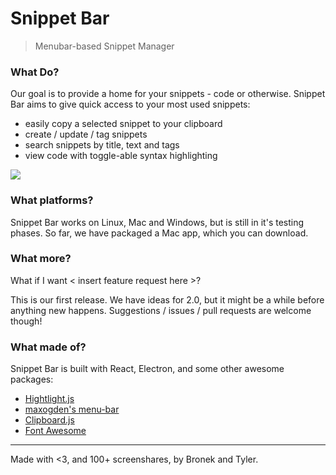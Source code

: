 # Snippet Bar

> Menubar-based Snippet Manager

### What Do?

Our goal is to provide a home for your snippets - code or otherwise. Snippet Bar aims to give quick access to your most used snippets:
- easily copy a selected snippet to your clipboard
- create / update / tag snippets
- search snippets by title, text and tags
- view code with toggle-able syntax highlighting
	
![](https://cloud.githubusercontent.com/assets/12987958/12094722/388dfffe-b2d8-11e5-81c6-d94321cb645b.gif)

### What platforms?

Snippet Bar works on Linux, Mac and Windows, but is still in it's testing phases. So far, we have packaged a Mac app, which you can download. 

### What more?

What if I want \< insert feature request here \>? 

This is our first release. We have ideas for 2.0, but it might be a while before anything new happens. Suggestions / issues / pull requests are welcome though!

### What made of?

Snippet Bar is built with React, Electron, and some other awesome packages:
- [Hightlight.js](https://highlightjs.org/)
- [maxogden's menu-bar](https://github.com/maxogden/menubar)
- [Clipboard.js](https://zenorocha.github.io/clipboard.js/)
- [Font Awesome](https://fortawesome.github.io/Font-Awesome/)

* * *

Made with <3, and 100+ screenshares, by Bronek and Tyler. 
